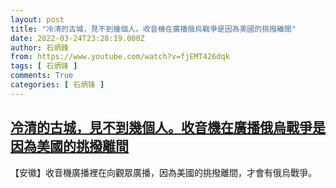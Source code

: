 ```yaml
---
layout: post
title: "冷清的古城，見不到幾個人。收音機在廣播俄烏戰爭是因為美國的挑撥離間"
date: 2022-03-24T23:28:19.000Z
author: 石炳鋒
from: https://www.youtube.com/watch?v=fjEMT426dqk
tags: [ 石炳锋 ]
comments: True
categories: [ 石炳锋 ]
---
```

<!--1648164499000-->
[冷清的古城，見不到幾個人。收音機在廣播俄烏戰爭是因為美國的挑撥離間](https://www.youtube.com/watch?v=fjEMT426dqk)
------

<div>
【安徽】收音機廣播裡在向觀眾廣播，因為美國的挑撥離間，才會有俄烏戰爭。
</div>
